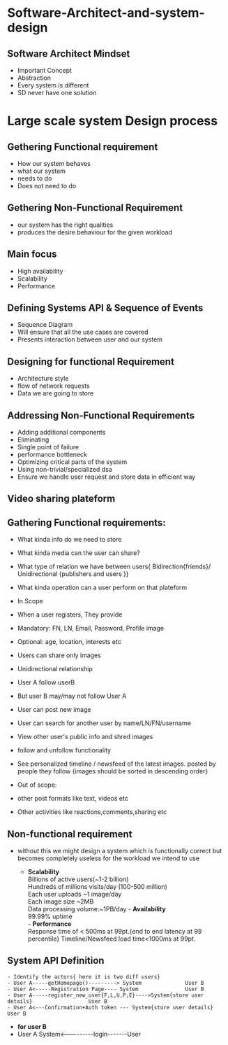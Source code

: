 # Software-Architect-and-system-design

## Software Architect Mindset
   - Important Concept  
   - Abstraction
   - Every system is different
   - SD never have one solution
# Large scale system Design process

## Gethering Functional requirement
   - How our system behaves
   - what our system
   - needs to do
   - Does not need to do
## Gethering Non-Functional Requirement
   - our system has the right qualities
   - produces the desire behaviour for the given workload

## Main focus
   - High availability
   - Scalability
   - Performance
## Defining Systems API & Sequence of Events
   - Sequence Diagram
   - Will ensure that all the use cases are covered
   - Presents interaction between user and our system
## Designing for functional Requirement
   - Architecture style
   - flow of network requests
   - Data we are going to store
## Addressing Non-Functional Requirements
   - Adding additional components
   - Eliminating
   - Single point of failure
   - performance bottleneck
   - Optimizing critical parts of the system
   - Using non-trivial/specialized dsa
   - Ensure we handle user request and store data in efficient way

## Video sharing plateform

## Gathering Functional requirements:
   - What kinda info do we need to store
   - What kinda media can the user can share?
   - What type of relation we have between users{ Bidirection{friends}/ Unidirectional {publishers and users }}
 - What kinda operation can a user perform on that plateform
 - In Scope
 - When a user registers, They provide
 - Mandatory: FN, LN, Email, Password, Profile image
 - Optional: age, location, interests etc
 - Users can share only images
 - Unidirectional relationship
 -  User A follow userB
 -  But user B may/may not follow User A
 -  User can post new image
 -  User can search for another user by name/LN/FN/username
 -  View other user's public info and shred images
 -  follow and unfollow functionality
 - See personalized timeline / newsfeed of the latest images. posted by people they 
   follow {images should be sorted in descending order}
    
    
 - Out of scope:
 - other post formats like text, videos etc
 - Other activities like reactions,comments,sharing etc

## Non-functional requirement
   - without this we might design a system which is functionally correct but becomes 
     completely useless for the workload we intend to use

     - **Scalability**  
          Billions of active users(~1-2 billion)  
          Hundreds of millions visits/day (100-500 million)  
          Each user uploads ~1 image/day  
          Each image size ~2MB  
          Data processing volume:~1PB/day
    - **Availability**  
           99.99% uptime  
    -  **Performance**  
        Response time of < 500ms at 99pt.{end to end latency at 99 percentile}
        Timeline/Newsfeed load time<1000ms at 99pt.  
 ## System API Definition
    - Identify the actors{ here it is two diff users}  
    - User A-----getHomepage()---------> System              User B
    - User A<-----Registration Page---- System               User B
    - User A-----register_new_user{F,L,U,P,E}---->System{store user details}                  User B
    - User A<---Confirmation+Auth token --- System{store user details}                  User B
   - **for user B**
   - User A          System<---------login-------User  
     
       
        
          
       
        
     
  
     

